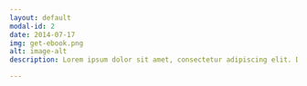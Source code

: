```yaml
---
layout: default
modal-id: 2
date: 2014-07-17
img: get-ebook.png
alt: image-alt
description: Lorem ipsum dolor sit amet, consectetur adipiscing elit. Donec consequat ligula ac tristique finibus. Morbi libero mauris, ultrices eu auctor at, gravida et ligula. Curabitur lobortis vitae velit nec laoreet. Fusce felis nisi, sagittis vel tempor nec, commodo nec libero. Etiam efficitur tellus vitae quam molestie blandit. Integer augue arcu, mattis ac nunc eu, auctor consequat tortor. <br />Proin nec cursus orci. Nunc in sapien ligula. Phasellus quis felis nisl. <br />Quisque faucibus lorem mi, ut tempus massa pellentesque vitae. Vivamus tristique sollicitudin pharetra. Vestibulum posuere, libero nec consectetur auctor, sapien erat porta tellus, in posuere ipsum risus eget risus. Sed in nisi eu libero ullamcorper malesuada in sed turpis. Aenean sagittis ipsum eget risus iaculis, a malesuada risus rutrum. <br />Proin quis tincidunt justo, a ornare sapien. In molestie nisl vitae nibh blandit, convallis mattis diam placerat.

---
```

